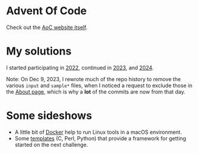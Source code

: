# Advent Of Code

Check out the [AoC website itself](https://adventofcode.com/).

# My solutions

I started participating in [2022](2022/), continued in
[2023](2023/), and [2024](2024/).

Note: On Dec 9, 2023, I rewrote much of the repo history to remove the various `input` and `sample*` files, when I noticed a request to exclude those in the [About
page](https://adventofcode.com/about), which is why a **lot** of the commits are now from that day.

# Some sideshows

- A little bit of [Docker](docker/) help to run Linux tools in a macOS environment.
- Some [templates](templates/) (C, Perl, Python) that provide a framework for getting started on the next challenge.
